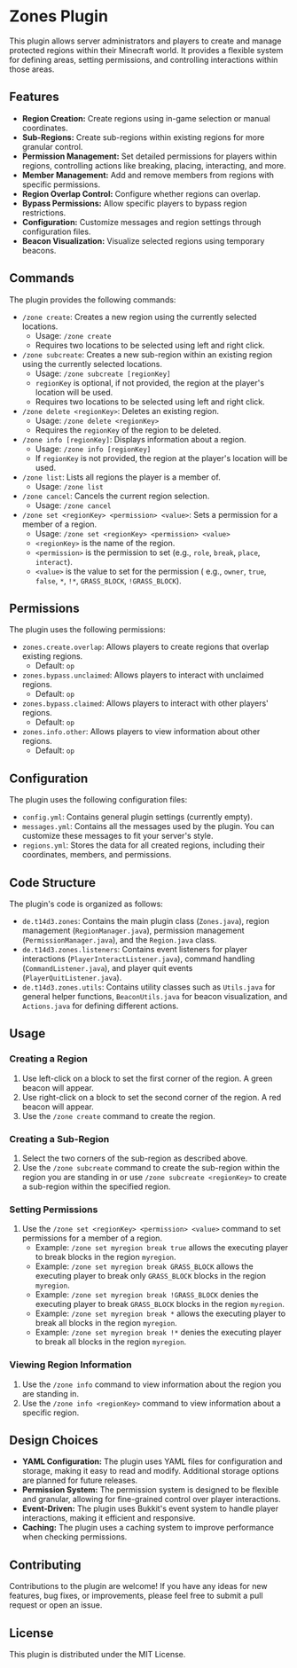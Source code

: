 # Zones Plugin

This plugin allows server administrators and players to create and manage protected regions within their Minecraft
world. It provides a flexible system for defining areas, setting permissions, and controlling interactions within those
areas.

## Features

* **Region Creation:** Create regions using in-game selection or manual coordinates.
* **Sub-Regions:** Create sub-regions within existing regions for more granular control.
* **Permission Management:** Set detailed permissions for players within regions, controlling actions like breaking,
  placing, interacting, and more.
* **Member Management:** Add and remove members from regions with specific permissions.
* **Region Overlap Control:** Configure whether regions can overlap.
* **Bypass Permissions:** Allow specific players to bypass region restrictions.
* **Configuration:** Customize messages and region settings through configuration files.
* **Beacon Visualization:** Visualize selected regions using temporary beacons.

## Commands

The plugin provides the following commands:

* `/zone create`: Creates a new region using the currently selected locations.
    * Usage: `/zone create`
    * Requires two locations to be selected using left and right click.
* `/zone subcreate`: Creates a new sub-region within an existing region using the currently selected locations.
    * Usage: `/zone subcreate [regionKey]`
    * `regionKey` is optional, if not provided, the region at the player's location will be used.
    * Requires two locations to be selected using left and right click.
* `/zone delete <regionKey>`: Deletes an existing region.
    * Usage: `/zone delete <regionKey>`
    * Requires the `regionKey` of the region to be deleted.
* `/zone info [regionKey]`: Displays information about a region.
    * Usage: `/zone info [regionKey]`
    * If `regionKey` is not provided, the region at the player's location will be used.
* `/zone list`: Lists all regions the player is a member of.
    * Usage: `/zone list`
* `/zone cancel`: Cancels the current region selection.
    * Usage: `/zone cancel`
* `/zone set <regionKey> <permission> <value>`: Sets a permission for a member of a region.
    * Usage: `/zone set <regionKey> <permission> <value>`
    * `<regionKey>` is the name of the region.
    * `<permission>` is the permission to set (e.g., `role`, `break`, `place`, `interact`).
    * `<value>` is the value to set for the permission (
      e.g., `owner`, `true`, `false`, `*`, `!*`, `GRASS_BLOCK`, `!GRASS_BLOCK`).

## Permissions

The plugin uses the following permissions:

* `zones.create.overlap`: Allows players to create regions that overlap existing regions.
    * Default: `op`
* `zones.bypass.unclaimed`: Allows players to interact with unclaimed regions.
    * Default: `op`
* `zones.bypass.claimed`: Allows players to interact with other players' regions.
    * Default: `op`
* `zones.info.other`: Allows players to view information about other regions.
    * Default: `op`

## Configuration

The plugin uses the following configuration files:

* `config.yml`: Contains general plugin settings (currently empty).
* `messages.yml`: Contains all the messages used by the plugin. You can customize these messages to fit your server's
  style.
* `regions.yml`: Stores the data for all created regions, including their coordinates, members, and permissions.

## Code Structure

The plugin's code is organized as follows:

* `de.t14d3.zones`: Contains the main plugin class (`Zones.java`), region management (`RegionManager.java`), permission
  management (`PermissionManager.java`), and the `Region.java` class.
* `de.t14d3.zones.listeners`: Contains event listeners for player interactions (`PlayerInteractListener.java`), command
  handling (`CommandListener.java`), and player quit events (`PlayerQuitListener.java`).
* `de.t14d3.zones.utils`: Contains utility classes such as `Utils.java` for general helper functions, `BeaconUtils.java`
  for beacon visualization, and `Actions.java` for defining different actions.

## Usage

### Creating a Region

1. Use left-click on a block to set the first corner of the region. A green beacon will appear.
2. Use right-click on a block to set the second corner of the region. A red beacon will appear.
3. Use the `/zone create` command to create the region.

### Creating a Sub-Region

1. Select the two corners of the sub-region as described above.
2. Use the `/zone subcreate` command to create the sub-region within the region you are standing in or
   use `/zone subcreate <regionKey>` to create a sub-region within the specified region.

### Setting Permissions

1. Use the `/zone set <regionKey> <permission> <value>` command to set permissions for a member of a region.
    * Example: `/zone set myregion break true` allows the executing player to break blocks in the region `myregion`.
    * Example: `/zone set myregion break GRASS_BLOCK` allows the executing player to break only `GRASS_BLOCK` blocks in
      the region `myregion`.
    * Example: `/zone set myregion break !GRASS_BLOCK` denies the executing player to break `GRASS_BLOCK` blocks in the
      region `myregion`.
    * Example: `/zone set myregion break *` allows the executing player to break all blocks in the region `myregion`.
    * Example: `/zone set myregion break !*` denies the executing player to break all blocks in the region `myregion`.

### Viewing Region Information

1. Use the `/zone info` command to view information about the region you are standing in.
2. Use the `/zone info <regionKey>` command to view information about a specific region.

## Design Choices

* **YAML Configuration:** The plugin uses YAML files for configuration and storage, making it easy to read and modify.
  Additional storage options are planned for future releases.
* **Permission System:** The permission system is designed to be flexible and granular, allowing for fine-grained
  control over player interactions.
* **Event-Driven:** The plugin uses Bukkit's event system to handle player interactions, making it efficient and
  responsive.
* **Caching:** The plugin uses a caching system to improve performance when checking permissions.

## Contributing

Contributions to the plugin are welcome! If you have any ideas for new features, bug fixes, or improvements, please feel
free to submit a pull request or open an issue.

## License

This plugin is distributed under the MIT License.
